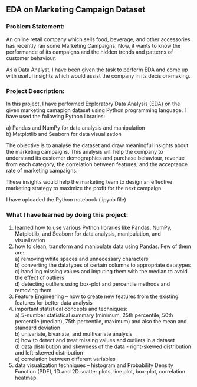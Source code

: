 ## EDA on Marketing Campaign Dataset   


### Problem Statement:

An online retail company which sells food, beverage, and other accessories has recently ran some Marketing Campaigns. Now, it wants to know the performance of its campaigns and the hidden trends and patterns of customer behaviour.    

As a Data Analyst, I have been given the task to perform EDA and come up with useful insights which would assist the company in its decision-making.   


### Project Description:  

In this project, I have performed Exploratory Data Analysis (EDA) on the given marketing camapign dataset using Python programming language. I have used the following Python libraries: 

a)	Pandas and NumPy for data analysis and manipulation  
b)	Matplotlib and Seaborn for data visualization  

The objective is to analyse the dataset and draw meaningful insights about the marketing campaigns. This analysis will help the company to understand its customer demographics and purchase behaviour, revenue from each category, the correlation between features, and the acceptance rate of marketing campaigns.   

These insights would help the marketing team to design an effective marketing strategy to maximize the profit for the next campaign.    
  

I have uploaded the Python notebook (.ipynb file)   


### What I have learned by doing this project:   

1)	learned how to use various Python libraries like Pandas, NumPy, Matplotlib, and Seaborn for data analysis, manipulation, and visualization  
2)	how to clean, transform and manipulate data using Pandas. Few of them are:      
    a)	removing white spaces and unnecessary characters    
    b)	converting the datatypes of certain columns to appropriate datatypes    
    c)	handling missing values and imputing them with the median to avoid the effect of outliers    
    d)	detecting outliers using box-plot and percentile methods and removing them   
3)	Feature Engineering – how to create new features from the existing features for better data analysis  
4)	important statistical concepts and techniques:  
    a)	5-number statistical summary (minimum, 25th percentile, 50th percentile (median), 75th percentile, maximum) and also the mean and standard deviation  
    b)	univariate, bivariate, and multivariate analysis  
    c)	how to detect and treat missing values and outliers in a dataset  
    d)	data distribution and skewness of the data  - right-skewed distribution and left-skewed distribution  
    e)	correlation between different variables    
5)	data visualization techniques – histogram and Probability Density Function (PDF), 1D and 2D scatter plots, line plot, box-plot, correlation heatmap
